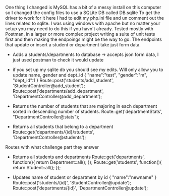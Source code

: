One thing I changed is MySQL has a bit of a messy install on this computer so I changed the config files to use
a SQLite DB called DB.sqlite
To get the driver to work for it here I had to edit my php.ini file and un comment out the lines related to sqlite. I was using windows with apache but no matter your setup you may need to do this if you havn't already.
Tested mostly with Postman, in a larger or more complex project writing a suite of unit tests first and then making the endpoings might be the way to go. The endpoints that update or insert a student or department take just form data.

* Adds a students/departments to database -> accepts json form data, I just used postman to check it would update
* if you set up my sqlite db you should see my edits. Will only allow you to update name, gender and dept_id
{
"name":"test",
"gender":"m",
"dept_id":1
}
Route::post('students/add_student', 'StudentController@add_student');
Route::post('departments/add_department', 'DepartmentController@add_department');

* Returns the number of students that are majoring in each department sorted in descending number of students.
Route::get('departmentStats', "DepartmentController@stats");

* Returns all students that belong to a department
Route::get('departments/{id}/students', 'DepartmentController@students');


Routes with what challenge part they answer

* Returns all students and departments
Route::get('departments', function(){
	return Department::all();
});
Route::get('students', function(){
	return Student::all();
});


* Updates name of student or department by id
{
"name":"newname"
}
Route::post('students/{id}', 'StudentController@update');
Route::post('departments/{id}', 'DepartmentController@update');
